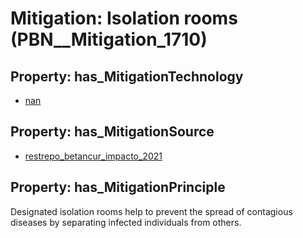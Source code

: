 # Mitigation: __Isolation rooms__ (PBN__Mitigation_1710)

## Property: has_MitigationTechnology

* [nan](../Technology/PBN__Technology_22)

## Property: has_MitigationSource

* [restrepo_betancur_impacto_2021](../Article/PBN__Article_108)

## Property: has_MitigationPrinciple

Designated isolation rooms help to prevent the spread of contagious diseases by separating infected individuals from others.


